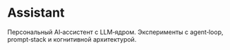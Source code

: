 # Assistant
Персональный AI‑ассистент с LLM‑ядром. Эксперименты с agent‑loop, prompt‑stack и когнитивной архитектурой.
